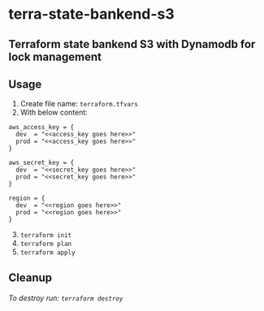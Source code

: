 # terra-state-bankend-s3
## Terraform state bankend S3 with Dynamodb for lock management




## Usage

1. Create file name: 
```terraform.tfvars```
2. With below content: 
```
aws_access_key = {
  dev  = "<<access_key goes here>>"
  prod = "<<access_key goes here>>"
}

aws_secret_key = {
  dev  = "<<secret_key goes here>>"
  prod = "<<secret_key goes here>>"
}

region = {
  dev  = "<<region goes here>>"
  prod = "<<region goes here>>"
}
```
3. `terraform init`
4. `terraform plan`
5. `terraform apply`

## Cleanup

###### To destroy run: `terraform destroy`
